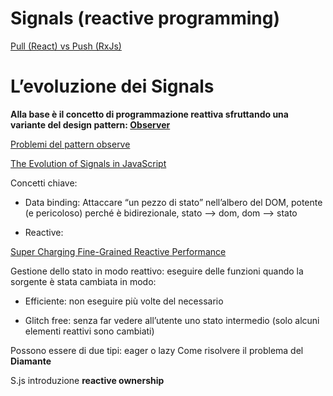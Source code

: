 # Signals (reactive programming)

[Pull (React) vs Push (RxJs)](https://dev.to/this-is-learning/derivations-in-reactivity-4fo1?ck_subscriber_id=2129513524)

# L’evoluzione dei Signals

**Alla base è il concetto di programmazione reattiva sfruttando una variante del design pattern: [Observer](https://refactoring.guru/design-patterns/observer)**

[Problemi del pattern observe](https://en.wikipedia.org/wiki/Observer_pattern)

[The Evolution of Signals in JavaScript](https://dev.to/this-is-learning/the-evolution-of-signals-in-javascript-8ob)

Concetti chiave:

- Data binding: Attaccare “un pezzo di stato” nell’albero del DOM, potente (e pericoloso) perché è bidirezionale, stato —> dom, dom —> stato

- Reactive:

[Super Charging Fine-Grained Reactive Performance](https://dev.to/modderme123/super-charging-fine-grained-reactive-performance-47ph)

Gestione dello stato in modo reattivo: eseguire delle funzioni quando la sorgente è stata cambiata in modo:

- Efficiente: non eseguire più volte del necessario

- Glitch free: senza far vedere all’utente uno stato intermedio (solo alcuni elementi reattivi sono cambiati)

Possono essere di due tipi: eager o lazy
Come risolvere il problema del **Diamante**

S.js introduzione **reactive ownership**
